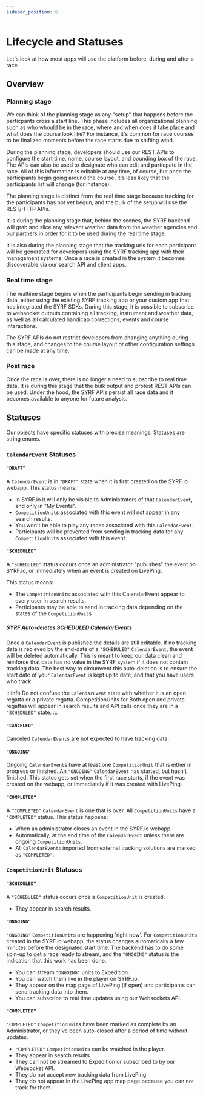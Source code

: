 ```yaml
---
sidebar_position: 6
---
```


# Lifecycle and Statuses

<script async defer data-website-id="d9c6bc6c-4456-4d65-ac9a-cd8a579d76e4" src="https://analytics.syrf.io/umami.js"></script>

Let's look at how most apps will use the platform before, during and after a race.

## Overview

### Planning stage

We can think of the planning stage as any "setup" that happens before the particpants cross a start line. 
This phase includes all organizational planning such as who whould be in the race, where and when does it take place and what does the course look like?
For instance, it's common for race courses to be finalized moments before the race starts due to shifting wind.

During the planning stage, developers should use our REST APIs to configure the start time, name, course layout, and bounding box of the race.
The APIs can also be used to designate who can edit and particpate in the race. All of this information is editable at any time, of course, but once the participants begin
going around the course, it's less likey that the participants list will change (for instance).

The planning stage is distinct from the real time stage because tracking for the participants has not yet begun, and the bulk of the setup will use the REST/HTTP APIs.

It is during the planning stage that, behind the scenes, the SYRF backend will grab and slice any relevant weather data from the weather agencies and our partners in order for it
to be used during the real time stage.

It is also during the planning stage that the tracking urls for each participant will be generated for developers using the SYRF tracking app with their management systems.
Once a race is created in the system it becomes discoverable via our search API and client apps.

### Real time stage

The realtime stage begins when the participants begin sending in tracking data, either using the existing SYRF tracking app or your custom app that has integrated the SYRF SDKs.
During this stage, it is possible to subscribe to websocket outputs containing all tracking, instrument and weather data, as well as all calculated handicap corrections,
events and course interactions.

The SYRF APIs do not restrict developers from changing anything during this stage, and changes to the course layout or other configuration settings can be made at any time.

### Post race

Once the race is over, there is no longer a need to subscribe to real time data. It is during this stage that the bulk output and protest REST APIs can be used. 
Under the hood, the SYRF APIs persist all race data and it becomes available to anyone for future analysis. 


## Statuses

Our objects have specific statuses with precise meanings. Statuses are string enums.

### `CalendarEvent` Statuses

#### `"DRAFT"` 

A `CalendarEvent` is in `"DRAFT"` state when it is first created on the SYRF.io webapp. This status means: 
* In SYRF.io it will only be visible to Administrators of that `CalendarEvent`, and only in "My Events".
* `CompetitionUnit`s associated with this event will not appear in any search results.
* You won't be able to play any races associated with this `CalendarEvent`.
* Participants will be prevented from sending in tracking data for any `CompetitionUnit`s associated with this event.


#### `"SCHEDULED"` 
A `"SCHEDULED"` status occurs once an administrator "publishes" the event on SYRF.io, or immediately when an event is created on LivePing.

This status means:
* The `CompetitionUnit`s associated with this CalendarEvent appear to every user in search results.
* Participants may be able to send in tracking data depending on the states of the `CompetitionUnit`s

##### SYRF Auto-deletes SCHEDULED CalendarEvents
Once a `CalendarEvent` is published the details are still editable.
If no tracking data is recieved by the end-date of a `"SCHEDULED"` `CalendarEvent`, the event will be deleted automatically. 
This is meant to keep our data clean and reinforce that data has no value in the SYRF system if it does not contain tracking data.
The best way to circumvent this auto-deletion is to ensure the start date of your `CalendarEvent` is kept up to date, and that you have users who track.


:::info
Do not confuse the `CalendarEvent` state with whether it is an open regatta or a private regatta. 
CompetitionUnits for Both open and private regattas will appear in search results and API calls once they are in a `"SCHEDULED"` state.
:::

#### `"CANCELED"` 
Canceled `CalendarEvent`s are not expected to have tracking data.

#### `"ONGOING"`
Ongoing `CalendarEvent`s have at least one `CompetitionUnit` that is either in progress or finished. 
An `"ONGOING"` `CalendarEvent` has started, but hasn't finished. 
This status gets set when the first race starts, if the event was created on the webapp, or immediately if it was created with LivePing.


#### `"COMPLETED"`
A `"COMPLETED"` `CalendarEvent` is one that is over. All `CompetitionUnits` have a `"COMPLETED"` status. 
This status happens:
* When an administrator closes an event in the SYRF.io webapp.
* Automatically, at the end time of the `CalendarEvent` unless there are ongoing `CompetitionUnits`.
* All `CalendarEvents` imported from external tracking solutions are marked as `"COMPLETED"`.

### `CompetitionUnit` Statuses

#### `"SCHEDULED"` 
A `"SCHEDULED"` status occurs once a `CompetitionUnit` is created. 
* They appear in search results.

#### `"ONGOING"`
`"ONGOING"` `CompetitionUnit`s are happening 'right now'.
For `CompetitionUnit`s created in the SYRF.io webapp, the status changes automatically a few minutes before the designated start time.
The backend has to do some spin-up to get a race ready to stream, and the `"ONGOING"` status is the indication that this work has been done.
* You can stream `"ONGOING"` units to Expedition.
* You can watch them live in the player on SYRF.io.
* They appear on the map page of LivePing (if open) and participants can send tracking data into them.
* You can subscribe to real time updates using our Websockets API.

#### `"COMPLETED"`
`"COMPLETED"` `CompetitionUnit`s have been marked as complete by an Administrator, or they've been auto-closed after a period of time without updates.
* `"COMPLETED"` `CompetitionUnit`s can be watched in the player.
* They appear in search results.
* They can not be streamed to Expedition or subscribed to by our Websocket API.
* They do not accept new tracking data from LivePing.
* They do not appear in the LivePing app map page because you can not track for them.

